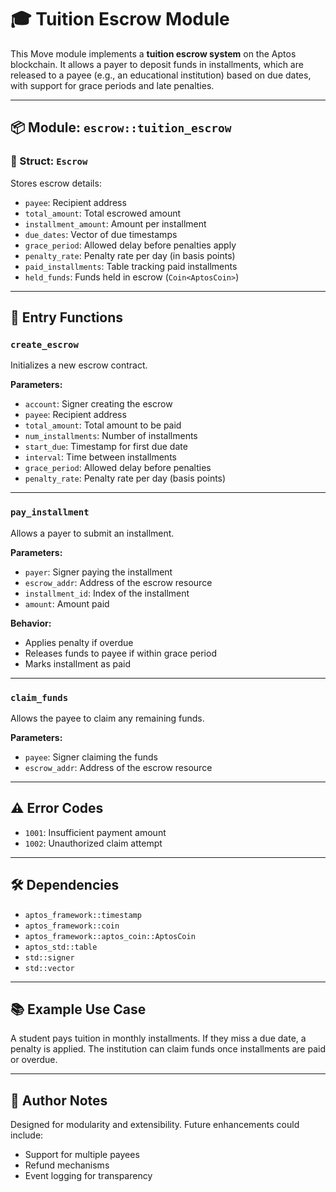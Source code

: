 # 🎓 Tuition Escrow Module

This Move module implements a **tuition escrow system** on the Aptos blockchain. It allows a payer to deposit funds in installments, which are released to a payee (e.g., an educational institution) based on due dates, with support for grace periods and late penalties.

---

## 📦 Module: `escrow::tuition_escrow`

### 🔐 Struct: `Escrow`

Stores escrow details:
- `payee`: Recipient address
- `total_amount`: Total escrowed amount
- `installment_amount`: Amount per installment
- `due_dates`: Vector of due timestamps
- `grace_period`: Allowed delay before penalties apply
- `penalty_rate`: Penalty rate per day (in basis points)
- `paid_installments`: Table tracking paid installments
- `held_funds`: Funds held in escrow (`Coin<AptosCoin>`)

---

## 🚀 Entry Functions

### `create_escrow`

Initializes a new escrow contract.

**Parameters:**
- `account`: Signer creating the escrow
- `payee`: Recipient address
- `total_amount`: Total amount to be paid
- `num_installments`: Number of installments
- `start_due`: Timestamp for first due date
- `interval`: Time between installments
- `grace_period`: Allowed delay before penalties
- `penalty_rate`: Penalty rate per day (basis points)

---

### `pay_installment`

Allows a payer to submit an installment.

**Parameters:**
- `payer`: Signer paying the installment
- `escrow_addr`: Address of the escrow resource
- `installment_id`: Index of the installment
- `amount`: Amount paid

**Behavior:**
- Applies penalty if overdue
- Releases funds to payee if within grace period
- Marks installment as paid

---

### `claim_funds`

Allows the payee to claim any remaining funds.

**Parameters:**
- `payee`: Signer claiming the funds
- `escrow_addr`: Address of the escrow resource

---

## ⚠️ Error Codes

- `1001`: Insufficient payment amount
- `1002`: Unauthorized claim attempt

---

## 🛠️ Dependencies

- `aptos_framework::timestamp`
- `aptos_framework::coin`
- `aptos_framework::aptos_coin::AptosCoin`
- `aptos_std::table`
- `std::signer`
- `std::vector`

---

## 📚 Example Use Case

A student pays tuition in monthly installments. If they miss a due date, a penalty is applied. The institution can claim funds once installments are paid or overdue.

---

## 🧠 Author Notes

Designed for modularity and extensibility. Future enhancements could include:
- Support for multiple payees
- Refund mechanisms
- Event logging for transparency
